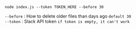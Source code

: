 `node index.js --token TOKEN_HERE --before 30`

`--before` : How to delete older files than days ago `default 30`  
`--token` : Slack API token `if token is empty, it can't work`